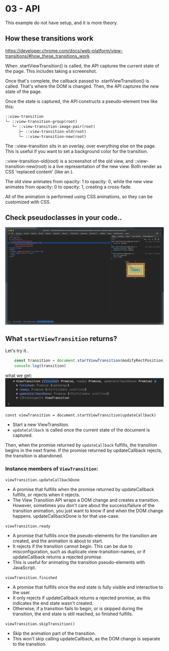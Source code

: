 # 03 - API
This example do not have setup, and it is more theory.

## How these transitions work
https://developer.chrome.com/docs/web-platform/view-transitions/#how_these_transitions_work

When .startViewTransition() is called, the API captures the current state of the page. This includes taking a screenshot.

Once that's complete, the callback passed to .startViewTransition() is called. That's where the DOM is changed. Then, the API captures the new state of the page.

Once the state is captured, the API constructs a pseudo-element tree like this:

```
::view-transition
└─ ::view-transition-group(root)
   └─ ::view-transition-image-pair(root)
      ├─ ::view-transition-old(root)
      └─ ::view-transition-new(root)
```

The ::view-transition sits in an overlay, over everything else on the page. This is useful if you want to set a background color for the transition.

::view-transition-old(root) is a screenshot of the old view, and ::view-transition-new(root) is a live representation of the new view. Both render as CSS 'replaced content' (like an <img>).

The old view animates from opacity: 1 to opacity: 0, while the new view animates from opacity: 0 to opacity: 1, creating a cross-fade.

All of the animation is performed using CSS animations, so they can be customized with CSS.

## Check pseudoclasses in your code..
![alt text](./img-0.png)


## What `startViewTransition` returns?
Let's try it..

```js
    const transition = document.startViewTransition(modifyRectPosition);
    console.log(transition)
```

what we get:
![](./img-1.png)

`const viewTransition = document.startViewTransition(updateCallback)`
- Start a new ViewTransition.
- `updateCallback` is called once the current state of the document is captured.

Then, when the promise returned by `updateCallback` fulfills, the transition begins in the next frame. If the promise returned by updateCallback rejects, the transition is abandoned.

### Instance members of `ViewTransition`:
`viewTransition.updateCallbackDone`
- A promise that fulfills when the promise returned by updateCallback fulfills, or rejects when it rejects.
- The View Transition API wraps a DOM change and creates a transition. However, sometimes you don't care about the success/failure of the transition animation, you just want to know if and when the DOM change happens. updateCallbackDone is for that use-case.

`viewTransition.ready`
- A promise that fulfills once the pseudo-elements for the transition are created, and the animation is about to start.
- It rejects if the transition cannot begin. This can be due to misconfiguration, such as duplicate view-transition-names, or if updateCallback returns a rejected promise.
- This is useful for animating the transition pseudo-elements with JavaScript.

`viewTransition.finished`
- A promise that fulfills once the end state is fully visible and interactive to the user.
- It only rejects if updateCallback returns a rejected promise, as this indicates the end state wasn't created.
- Otherwise, if a transition fails to begin, or is skipped during the transition, the end state is still reached, so finished fulfills.

`viewTransition.skipTransition()`
- Skip the animation part of the transition.
- This won't skip calling updateCallback, as the DOM change is separate to the transition.
